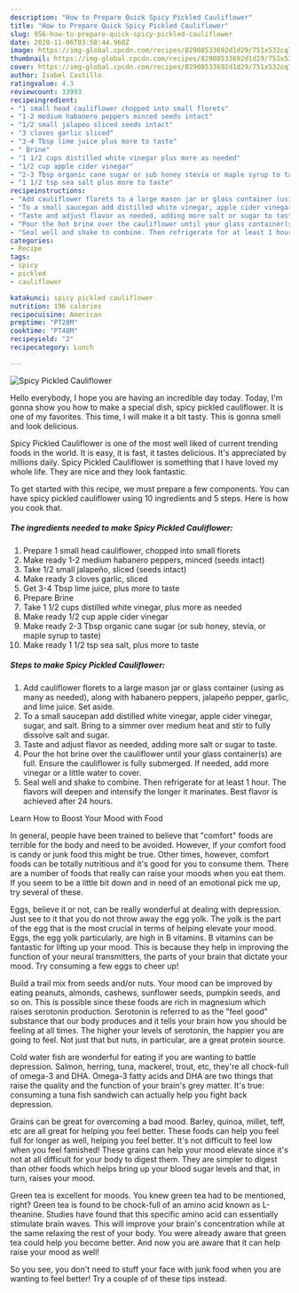 ```yaml
---
description: "How to Prepare Quick Spicy Pickled Cauliflower"
title: "How to Prepare Quick Spicy Pickled Cauliflower"
slug: 956-how-to-prepare-quick-spicy-pickled-cauliflower
date: 2020-11-06T03:58:44.960Z
image: https://img-global.cpcdn.com/recipes/82908533692d1d29/751x532cq70/spicy-pickled-cauliflower-recipe-main-photo.jpg
thumbnail: https://img-global.cpcdn.com/recipes/82908533692d1d29/751x532cq70/spicy-pickled-cauliflower-recipe-main-photo.jpg
cover: https://img-global.cpcdn.com/recipes/82908533692d1d29/751x532cq70/spicy-pickled-cauliflower-recipe-main-photo.jpg
author: Isabel Castillo
ratingvalue: 4.3
reviewcount: 33993
recipeingredient:
- "1 small head cauliflower chopped into small florets"
- "1-2 medium habanero peppers minced seeds intact"
- "1/2 small jalapeo sliced seeds intact"
- "3 cloves garlic sliced"
- "3-4 Tbsp lime juice plus more to taste"
- " Brine"
- "1 1/2 cups distilled white vinegar plus more as needed"
- "1/2 cup apple cider vinegar"
- "2-3 Tbsp organic cane sugar or sub honey stevia or maple syrup to taste"
- "1 1/2 tsp sea salt plus more to taste"
recipeinstructions:
- "Add cauliflower florets to a large mason jar or glass container (using as many as needed), along with habanero peppers, jalapeño pepper, garlic, and lime juice. Set aside."
- "To a small saucepan add distilled white vinegar, apple cider vinegar, sugar, and salt. Bring to a simmer over medium heat and stir to fully dissolve salt and sugar."
- "Taste and adjust flavor as needed, adding more salt or sugar to taste."
- "Pour the hot brine over the cauliflower until your glass container(s) are full. Ensure the cauliflower is fully submerged. If needed, add more vinegar or a little water to cover."
- "Seal well and shake to combine. Then refrigerate for at least 1 hour. The flavors will deepen and intensify the longer it marinates. Best flavor is achieved after 24 hours."
categories:
- Recipe
tags:
- spicy
- pickled
- cauliflower

katakunci: spicy pickled cauliflower 
nutrition: 196 calories
recipecuisine: American
preptime: "PT28M"
cooktime: "PT48M"
recipeyield: "2"
recipecategory: Lunch

---
```



![Spicy Pickled Cauliflower](https://img-global.cpcdn.com/recipes/82908533692d1d29/751x532cq70/spicy-pickled-cauliflower-recipe-main-photo.jpg)

Hello everybody, I hope you are having an incredible day today. Today, I'm gonna show you how to make a special dish, spicy pickled cauliflower. It is one of my favorites. This time, I will make it a bit tasty. This is gonna smell and look delicious.



Spicy Pickled Cauliflower is one of the most well liked of current trending foods in the world. It is easy, it is fast, it tastes delicious. It's appreciated by millions daily. Spicy Pickled Cauliflower is something that I have loved my whole life. They are nice and they look fantastic.


To get started with this recipe, we must prepare a few components. You can have spicy pickled cauliflower using 10 ingredients and 5 steps. Here is how you cook that.

<!--inarticleads1-->

##### The ingredients needed to make Spicy Pickled Cauliflower:

1. Prepare 1 small head cauliflower, chopped into small florets
1. Make ready 1-2 medium habanero peppers, minced (seeds intact)
1. Take 1/2 small jalapeño, sliced (seeds intact)
1. Make ready 3 cloves garlic, sliced
1. Get 3-4 Tbsp lime juice, plus more to taste
1. Prepare  Brine
1. Take 1 1/2 cups distilled white vinegar, plus more as needed
1. Make ready 1/2 cup apple cider vinegar
1. Make ready 2-3 Tbsp organic cane sugar (or sub honey, stevia, or maple syrup to taste)
1. Make ready 1 1/2 tsp sea salt, plus more to taste




<!--inarticleads2-->

##### Steps to make Spicy Pickled Cauliflower:

1. Add cauliflower florets to a large mason jar or glass container (using as many as needed), along with habanero peppers, jalapeño pepper, garlic, and lime juice. Set aside.
1. To a small saucepan add distilled white vinegar, apple cider vinegar, sugar, and salt. Bring to a simmer over medium heat and stir to fully dissolve salt and sugar.
1. Taste and adjust flavor as needed, adding more salt or sugar to taste.
1. Pour the hot brine over the cauliflower until your glass container(s) are full. Ensure the cauliflower is fully submerged. If needed, add more vinegar or a little water to cover.
1. Seal well and shake to combine. Then refrigerate for at least 1 hour. The flavors will deepen and intensify the longer it marinates. Best flavor is achieved after 24 hours.




Learn How to Boost Your Mood with Food


In general, people have been trained to believe that "comfort" foods are terrible for the body and need to be avoided. However, if your comfort food is candy or junk food this might be true. Other times, however, comfort foods can be totally nutritious and it's good for you to consume them. There are a number of foods that really can raise your moods when you eat them. If you seem to be a little bit down and in need of an emotional pick me up, try several of these.

Eggs, believe it or not, can be really wonderful at dealing with depression. Just see to it that you do not throw away the egg yolk. The yolk is the part of the egg that is the most crucial in terms of helping elevate your mood. Eggs, the egg yolk particularly, are high in B vitamins. B vitamins can be fantastic for lifting up your mood. This is because they help in improving the function of your neural transmitters, the parts of your brain that dictate your mood. Try consuming a few eggs to cheer up!

Build a trail mix from seeds and/or nuts. Your mood can be improved by eating peanuts, almonds, cashews, sunflower seeds, pumpkin seeds, and so on. This is possible since these foods are rich in magnesium which raises serotonin production. Serotonin is referred to as the "feel good" substance that our body produces and it tells your brain how you should be feeling at all times. The higher your levels of serotonin, the happier you are going to feel. Not just that but nuts, in particular, are a great protein source.

Cold water fish are wonderful for eating if you are wanting to battle depression. Salmon, herring, tuna, mackerel, trout, etc, they're all chock-full of omega-3 and DHA. Omega-3 fatty acids and DHA are two things that raise the quality and the function of your brain's grey matter. It's true: consuming a tuna fish sandwich can actually help you fight back depression. 

Grains can be great for overcoming a bad mood. Barley, quinoa, millet, teff, etc are all great for helping you feel better. These foods can help you feel full for longer as well, helping you feel better. It's not difficult to feel low when you feel famished! These grains can help your mood elevate since it's not at all difficult for your body to digest them. They are simpler to digest than other foods which helps bring up your blood sugar levels and that, in turn, raises your mood.

Green tea is excellent for moods. You knew green tea had to be mentioned, right? Green tea is found to be chock-full of an amino acid known as L-theanine. Studies have found that this specific amino acid can essentially stimulate brain waves. This will improve your brain's concentration while at the same relaxing the rest of your body. You were already aware that green tea could help you become better. And now you are aware that it can help raise your mood as well!

So you see, you don't need to stuff your face with junk food when you are wanting to feel better! Try  a  couple of  of  these  tips  instead.

